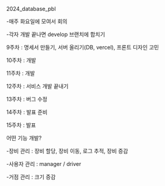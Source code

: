 2024_database_pbl


-매주 화요일에 모여서 회의

-각자 개발 끝나면 develop 브랜치에 합치기

9주차 : 명세서 만들기, 서버 올리기(DB, vercel), 프론트 디자인 고민

10주차 : 개발

11주차 : 개발

12주차 : 서비스 개발 끝내기

13주차 : 버그 수정

14주차 : 발표 준비

15주차 : 발표


어떤 기능 개발?

-장비 관리  : 장비 할당, 장비 이동, 로그 추적, 장비 증감

-사용자 관리 : manager / driver

-거점 관리 : 크기 증감
